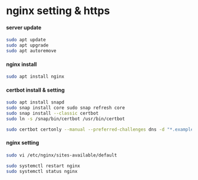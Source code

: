 # nginx setting & https

#### server update
```sh
sudo apt update
sudo apt upgrade
sudo apt autoremove
```

#### nginx install
```sh
sudo apt install nginx
```

#### certbot install & setting
```sh
sudo apt install snapd
sudo snap install core sudo snap refresh core
sudo snap install --classic certbot
sudo ln -s /snap/bin/certbot /usr/bin/certbot

sudo certbot certonly --manual --preferred-challenges dns -d "*.example1.com" -d "example1.com"
```

#### nginx setting
```sh
sudo vi /etc/nginx/sites-available/default

sudo systemctl restart nginx
sudo systemctl status nginx
```